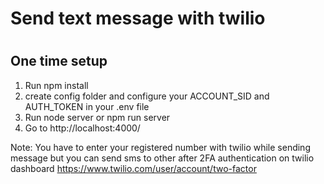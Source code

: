 # Send text message with twilio

#

## One time setup

1. Run npm install
2. create config folder and configure your ACCOUNT_SID and AUTH_TOKEN in your .env file
3. Run node server or npm run server
4. Go to http://localhost:4000/

Note: You have to enter your registered number with twilio while sending message but you can send sms to other after 2FA authentication on twilio dashboard https://www.twilio.com/user/account/two-factor
